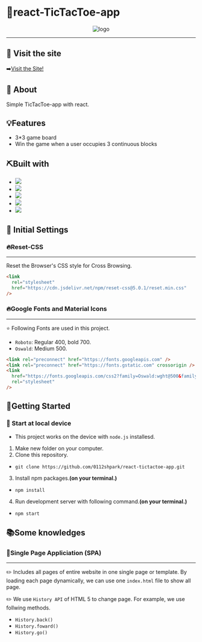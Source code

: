 # 🌟react-TicTacToe-app

<div align="center">
<img src ="./images/totalview.gif" alt = "logo">
</div>

---

## :bell: Visit the site

➡️[Visit the Site!](https://react-tictactoe-app.vercel.app/)

## 🧐 About

Simple TicTacToe-app with react.

## 💡Features

- 3\*3 game board
- Win the game when a user occupies 3 continuous blocks

## ⛏️Built with

- <img src="https://img.shields.io/badge/CSS3-1572B6?style=for-the-badge&logo=css3&logoColor=white">
- <img src="https://img.shields.io/badge/HTML5-E34F26?style=for-the-badge&logo=html5&logoColor=white">
- <img src ="https://img.shields.io/badge/JavaScript-323330?style=for-the-badge&logo=javascript&logoColor=F7DF1E">
- <img src ="https://img.shields.io/badge/React-20232A?style=for-the-badge&logo=react&logoColor=61DAFB">
- <img src="https://img.shields.io/badge/VSCode-0078D4?style=for-the-badge&logo=visual%20studio%20code&logoColor=white">

## 📑 Initial Settings

<h3>🔥Reset-CSS</h3>

---

Reset the Browser's CSS style for Cross Browsing.

```html
<link
  rel="stylesheet"
  href="https://cdn.jsdelivr.net/npm/reset-css@5.0.1/reset.min.css"
/>
```

<h3>🔥Google Fonts and Material Icons</h3>

---

⭐ Following Fonts are used in this project.

- `Roboto`: Regular 400, bold 700.
- `Oswald`: Medium 500.

```html
<link rel="preconnect" href="https://fonts.googleapis.com" />
<link rel="preconnect" href="https://fonts.gstatic.com" crossorigin />
<link
  href="https://fonts.googleapis.com/css2?family=Oswald:wght@500&family=Roboto:wght@400;700&display=swap"
  rel="stylesheet"
/>
```

## 🏃Getting Started

### 📌 Start at local device

- This project works on the device with `node.js` installesd.

1. Make new folder on your computer.
2. Clone this repository.

- `git clone https://github.com/0112shpark/react-tictactoe-app.git`

3. Install npm packages.**(on your terminal.)**

- `npm install`

4. Run development server with following command.**(on your terminal.)**

- `npm start`

## 📚Some knowledges

### 📃Single Page Appliciation (SPA)

---

✏️ Includes all pages of entire website in one single page or template. By loading each page dynamically, we can use one `index.html` file to show all page.

✏️ We use `History API` of HTML 5 to change page. For example, we use follwing methods.

- `History.back()`
- `History.foward()`
- `History.go()`
